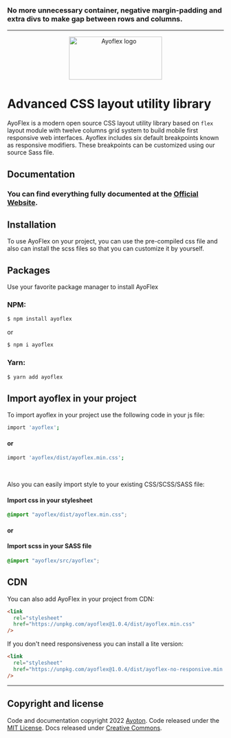 ### No more unnecessary container, negative margin-padding and extra divs to make gap between rows and columns.

---

<p align="center">
  <a href="https://ayoflex.ayoton.com/">
    <img src="https://ayoflex.ayoton.com/ayoflex.png" alt="Ayoflex logo" width="216" height="100">
  </a>
</p>

# Advanced CSS layout utility library

AyoFlex is a modern open source CSS layout utility library based on `flex` layout module with twelve columns grid system to build mobile first responsive web interfaces. Ayoflex includes six default breakpoints known as responsive modifiers. These breakpoints can be customized using our source Sass file.

## Documentation

### You can find everything fully documented at the [Official Website](https://ayoflex.ayoton.com).

## Installation

To use AyoFlex on your project, you can use the pre-compiled css file and also can install the scss files so that you can customize it by yourself.

## Packages

Use your favorite package manager to install AyoFlex

### NPM:

```bash
$ npm install ayoflex
```

or

```bash
$ npm i ayoflex
```

### Yarn:

```bash
$ yarn add ayoflex
```

## Import ayoflex in your project

To import ayoflex in your project use the following code in your js file:

```bash
import 'ayoflex';
```

#### or

```bash
import 'ayoflex/dist/ayoflex.min.css';
```

<br>

Also you can easily import style to your existing CSS/SCSS/SASS file:

#### Import css in your stylesheet

```css
@import "ayoflex/dist/ayoflex.min.css";
```

#### or

#### Import scss in your SASS file

```scss
@import "ayoflex/src/ayoflex";
```

## CDN

You can also add AyoFlex in your project from CDN:

```html
<link
  rel="stylesheet"
  href="https://unpkg.com/ayoflex@1.0.4/dist/ayoflex.min.css"
/>
```

If you don't need responsiveness you can install a lite version:

```html
<link
  rel="stylesheet"
  href="https://unpkg.com/ayoflex@1.0.4/dist/ayoflex-no-responsive.min.css"
/>
```

---

## Copyright and license

Code and documentation copyright 2022 [Ayoton](https://ayoton.com). Code released under the [MIT License](https://github.com/ayoton/ayoflex/blob/main/LICENSE). Docs released under [Creative Commons](https://creativecommons.org/licenses/by/3.0/).
